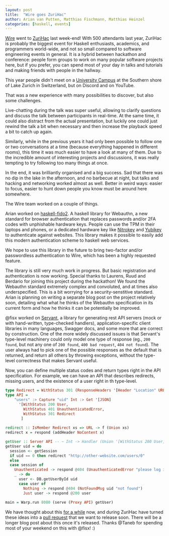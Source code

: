 ```yaml
---
layout: post
title:  "Wire goes ZuriHac"
author: Arian van Putten, Matthias Fischmann, Matthias Heinzel
categories: [haskell, events]
---
```


[Wire](wire.com) went to [ZuriHac](https://zfoh.ch/zurihac2020/) last
week-end!  With 500 attendants last year, ZuriHac is probably the
biggest event for Haskell enthusiasts, academics, and programmers
world-wide, and not so small compared to software engineering events
in general.  It is a hybrid between hackathon and conference: people
form groups to work on many popular software projects here, but if you
prefer, you can spend most of your day in talks and tutorials and
making friends with people in the hallway.

This year people didn't meet on a [University
Campus](https://www.hsr.ch/) at the Southern shore of Lake Zurich in
Switzerland, but on Discord and on YouTube.

That was a new experience with many possibilities to discover, but
also some challenges.

Live-chatting during the talk was super useful, allowing to clarify
questions and discuss the talk between participants in real-time.
At the same time, it could also distract from the actual presentation,
but luckily one could just rewind the talk a bit when necessary and
then increase the playback speed a bit to catch up again.

Similarly, while in the previous years it had only been possible to
follow one or two conversations at a time (because everything happened
in different rooms),
this time it was much easier to have a look at many of them.
Due to the incredible amount of interesting projects and discussions,
it was really tempting to try following too many things at once.

In the end, it was brilliantly organised and a big success.  Sad that
there was no dip in the lake in the afternoon, and no barbecue at
night, but talks and hacking and networking worked almost as well.
Better in weird ways: easier to focus, easier to hunt down people you
know must be around here somewhere.

The Wire team worked on a couple of things.

Arian worked on [haskell-fido2](http://github.com/arianvp/haskell-fido2).
A haskell library for Webauthn, a new standard for browser authentication
that replaces passwords and/or 2FA codes with unphishable hardware keys.
People can use the TPM in their laptops and phones, or a dedicated hardware
key like [Nitrokey](https://nitrokey.com) and [Yubikey](https://www.yubico.com)
to authenticate against websites. This library makes it possible to easily
add this modern authentication scheme to haskell web services.

We hope to use this library in the future to bring two-factor and/or passwordless
authentication to Wire, which has been a highly requested feature.

The library is still very much work in progress. But basic registration
and authentication is now working. Special thanks to Laurens, Ruud and Berdario
for joining this project during the hackathon! We found the Webauthn
standard extremely complex and convoluted, and at times also underspecified.
This is a bit worrying for a security-senstitive standard. Arian is planning
on writing a separate blog post on the project relatively soon, detailing
what what he thinks of the Webauthn specification in its current form
and how he thinks it can be potentially be improved.

@fisx worked on [Servant](https://github.com/haskell-servant/servant), a library for
generating rest API servers (mock or with hand-written, type-checked
handlers), application-specific client libraries in many languages,
Swagger docs, and some more that are correct by construction.  One of
the more widely discussed issues is that Servant's type-level
machinery could only model one type of response (eg., `200 found`, but
not any one of `200 found`, `400 bad request`, `404 not found`).  The
user always had to pick one of the possible responses as the default
that is returned, and return all others by throwing exceptions,
without the type-level correctness that makes Servant useful.

Now, you can define multiple status codes and return types right in the API specification.
For example, we can have an API that describes redirects, missing users, and the existence
of a user right in th type-level.
```haskell
type Redirect = WithStatus 301 (ResponseHeaders '[Header "Location" URL] NoContent)
type API =
    "users" :> Capture "uid" Int :> Get '[JSON] 
      '[WithStatus 200 User, 
        WithStatus 401 UnauthenticatedError,
        WithStatus 301 Redirect
       ]
 
redirect :: IsMember Redirect xs => URL -> f (Union xs)
redirect x = respond (addHeader NoContent x)

getUser :: Server API -- ~ Int -> Handler (Union '[WithStatus 200 User, WithStatus 404 NotFoundMsg, Redirect])
getUser uid = do
  session <- getSession
  if uid == 0 then redirect "http://other-website.com/users/0"
  else
  case session of
    Unauthenticated -> respond @404 (UnauthenticatedError "please log in")
    _ -> do
      user <- DB.getUserById uid
      case user of
        Nothing -> respond @404 (NotFoundMsg uid "not found")
        Just user -> respond @200 user
   
main = Warp.run 8080 (serve (Proxy API) getUser)
```

We have thought about this [for a
while](https://github.com/wireapp/servant-uverb) now, and during
ZuriHac have turned these ideas into a [pull
request](https://github.com/haskell-servant/servant/pull/1314) that we
want to release soon.  There will be a longer blog post about this
once it's released.  Thanks @Taneb for spending most of your weekend
on this with @fisx!  :)
